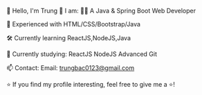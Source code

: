 👋 Hello, I'm Trung
💼 I am:
🧑‍💻 A Java & Spring Boot Web Developer

🎨 Experienced with HTML/CSS/Bootstrap/Java

🛠 Currently learning ReactJS,NodeJS,Java

🌱 Currently studying:
ReactJS
NodeJS
Advanced Git

📫 Contact:
Email: trungbac0123@gmail.com

⭐ If you find my profile interesting, feel free to give me a ⭐!
